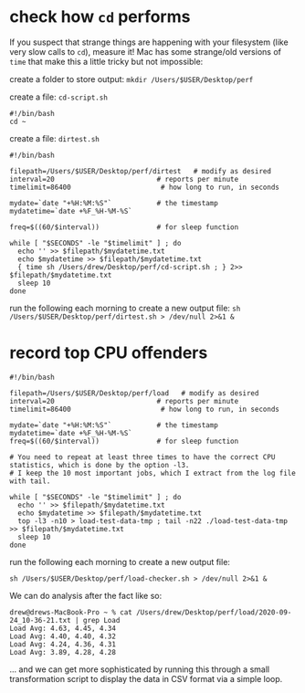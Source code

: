 
# check how `cd` performs

If you suspect that strange things are happening with your filesystem (like very slow calls to `cd`), measure it! Mac has some strange/old versions of `time` that make this a little tricky but not impossible:

create a folder to store output: `mkdir /Users/$USER/Desktop/perf`

create a file: `cd-script.sh`

```
#!/bin/bash
cd ~
```

create a file: `dirtest.sh`

```
#!/bin/bash

filepath=/Users/$USER/Desktop/perf/dirtest   # modify as desired
interval=20                         # reports per minute
timelimit=86400                      # how long to run, in seconds

mydate=`date "+%H:%M:%S"`           # the timestamp
mydatetime=`date +%F_%H-%M-%S`

freq=$((60/$interval))              # for sleep function

while [ "$SECONDS" -le "$timelimit" ] ; do
  echo '' >> $filepath/$mydatetime.txt
  echo $mydatetime >> $filepath/$mydatetime.txt
  { time sh /Users/drew/Desktop/perf/cd-script.sh ; } 2>> $filepath/$mydatetime.txt
  sleep 10
done
```

run the following each morning to create a new output file:
`sh /Users/$USER/Desktop/perf/dirtest.sh > /dev/null 2>&1 &`



# record top CPU offenders

```
#!/bin/bash

filepath=/Users/$USER/Desktop/perf/load   # modify as desired
interval=20                         # reports per minute
timelimit=86400                      # how long to run, in seconds

mydate=`date "+%H:%M:%S"`           # the timestamp
mydatetime=`date +%F_%H-%M-%S`
freq=$((60/$interval))              # for sleep function

# You need to repeat at least three times to have the correct CPU statistics, which is done by the option -l3.
# I keep the 10 most important jobs, which I extract from the log file with tail.

while [ "$SECONDS" -le "$timelimit" ] ; do
  echo '' >> $filepath/$mydatetime.txt
  echo $mydatetime >> $filepath/$mydatetime.txt
  top -l3 -n10 > load-test-data-tmp ; tail -n22 ./load-test-data-tmp  >> $filepath/$mydatetime.txt
  sleep 10
done
```

run the following each morning to create a new output file:

```
sh /Users/$USER/Desktop/perf/load-checker.sh > /dev/null 2>&1 &
```

We can do analysis after the fact like so:

```
drew@drews-MacBook-Pro ~ % cat /Users/drew/Desktop/perf/load/2020-09-24_10-36-21.txt | grep Load
Load Avg: 4.63, 4.45, 4.34
Load Avg: 4.40, 4.40, 4.32
Load Avg: 4.24, 4.36, 4.31
Load Avg: 3.89, 4.28, 4.28
```

... and we can get more sophisticated by running this through a small transformation script to display the data in CSV format via a simple loop.
